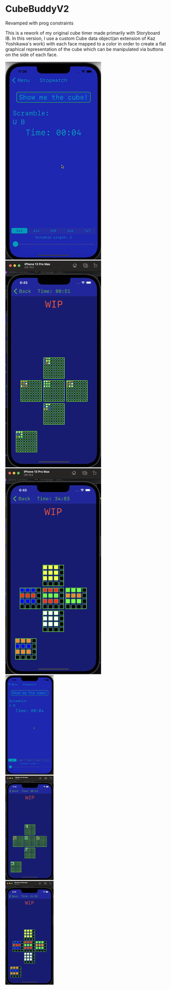 # CubeBuddyV2
Revamped with prog constraints

This is a rework of my original cube timer made primarily with Storyboard IB. In this version, I use a custom Cube data object(an extension of Kaz Yoshikawa's work) with each face mapped to a color in order to create a flat graphical representation of the cube which can be manipulated via 
buttons on the side of each face. 

<img src="AppDemoResized.gif" width="300">
<img src="WIP4x4.png" width="300">
<img src="WIP9x9.png" width="300">

<div class="row">
  <div class="column">
    <img src="AppDemoResized.gif" alt="DEMO" style="width:30%">
  </div>
  <div class="column">
    <img src="WIP4x4.png" alt="4x4WIP" style="width:30%">
  </div>
  <div class="column">
    <img src="WIP9x9.png" alt="9x9WIP" style="width:30%">
  </div>
</div>
